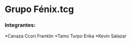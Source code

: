 # Grupo Fénix.tcg
### Integrantes:

  *Canaza Ccori Franklin
  *Tamo Turpo Erika
  *Kevin Salazar
    



